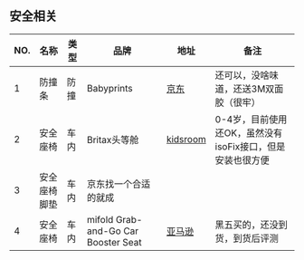 安全相关
---

NO. | 名称 | 类型 | 品牌 | 地址 | 备注
--- | --- | --- | --- | --- | ---
1 | 防撞条 | 防撞 | Babyprints | [京东](https://item.jd.com/1573900.html) | 还可以，没啥味道，还送3M双面胶（很牢）
2 | 安全座椅 | 车内 | Britax头等舱 | [kidsroom](https://www.kidsroom.de/zh/britax-roemer-first-class-plus-baodeshichaojitoudengcang-ertonganquanzuoyi-chilli-pepper-2015) | 0-4岁，目前使用还OK，虽然没有isoFix接口，但是安装也很方便
3 | 安全座椅脚垫 | 车内 | 京东找一个合适的就成
4 | 安全座椅 | 车内 | mifold Grab-and-Go Car Booster Seat | [亚马逊](https://www.amazon.cn/gp/product/B01H5VJJ12) | 黑五买的，还没到货，到货后评测
